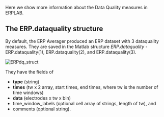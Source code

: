 Here we show more information about the Data Quality measures in ERPLAB.

## The ERP.dataquality structure
By default, the ERP Averager produced an ERP dataset with 3 dataquality measures. They are saved in the Matlab structure *ERP.dataquality* - ERP.dataquality(1), ERP.dataquality(2), and ERP.dataquality(3).

![ERPdq_struct](https://user-images.githubusercontent.com/5137405/77694613-8d3b2680-6f67-11ea-97e6-be2128aefa1e.png)

They have the fields of 
*  **type** (string)
* **times** (tw x 2 array, start times, end times, where tw is the number of time windows)
* **data** (electrodes x tw x bin)
* time_window_labels (optional cell array of strings, length of tw), and 
* comments (optional string).

